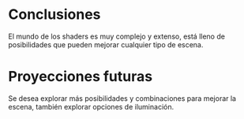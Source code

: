 # Conclusiones

El mundo de los shaders es muy complejo y extenso, está lleno de posibilidades que pueden mejorar cualquier tipo de escena.



# Proyecciones futuras

Se desea explorar más posibilidades y combinaciones para mejorar la escena, también explorar opciones de iluminación.

